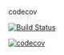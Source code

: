 codecov 



[![Build Status](https://travis-ci.org/meenaanand/unittestcountryproject.svg?branch=master)](https://travis-ci.org/meenaanand/unittestcountryproject)

[![codecov](https://codecov.io/gh/meenaanand/unittestcountryproject/branch/master/graph/badge.svg)](https://codecov.io/gh/meenaanand/unittestcountryproject)
